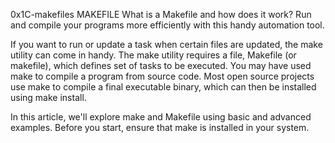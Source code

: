 0x1C-makefiles
MAKEFILE
What is a Makefile and how does it work?
Run and compile your programs more efficiently with this handy automation tool.

If you want to run or update a task when certain files are updated, the make utility can come in handy. The make utility requires a file, Makefile (or makefile), which defines set of tasks to be executed. You may have used make to compile a program from source code. Most open source projects use make to compile a final executable binary, which can then be installed using make install.

In this article, we'll explore make and Makefile using basic and advanced examples. Before you start, ensure that make is installed in your system.
